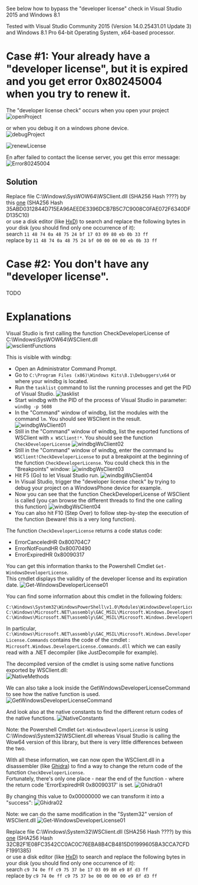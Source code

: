 See below how to bypass the "developer license" check in Visual Studio 2015 and Windows 8.1  

Tested with Visual Studio Community 2015 (Version 14.0.25431.01 Update 3) and Windows 8.1 Pro 64-bit Operating System, x64-based processor.  

# Case #1: Your already have a "developer license", but it is expired and you get error 0x80245004 when you try to renew it.  
The "developer license check" occurs when you open your project 
![openProject](openProject.JPG)

or when you debug it on a windows phone device.  
![debugProject](debugProject.JPG)

![renewLicense](renewLicense.JPG)

En after failed to contact the license server, you get this error message:  
![Error80245004](devLicenseError80245004.JPG)

## Solution
Replace file C:\Windows\SysWOW64\WSClient.dll (SHA256 Hash ????)
by this [one](SysWOW64/WSClient.dll) (SHA256 Hash 35ABD0312844D715EA96AEEDE3396DCB7B5C7C9008C0FAE072F6340DFD135C10)  
or use a disk editor (like [HxD](https://mh-nexus.de/en/hxd/)) to search and replace the following bytes in your disk (you should find only one occurrence of it):  
search `11 48 74 0a 48 75 24 bf 17 03 09 80 eb 0b 33 ff`  
replace by `11 48 74 0a 48 75 24 bf 00 00 00 00 eb 0b 33 ff`  

# Case #2: You don't have any "developer license".

TODO  

# Explanations

Visual Studio is first calling the function CheckDeveloperLicense of C:\Windows\SysWOW64\WSClient.dll  
![wsclientFunctions](wsclientFunctions.JPG)

This is visible with windbg:  
- Open an Administrator Command Prompt.
- Go to `C:\Program Files (x86)\Windows Kits\8.1\Debuggers\x64` or where your windbg is located.
- Run the `tasklist` command to list the running processes and get the PID of Visual Studio.
![tasklist](tasklist.jpg)
- Start windbg with the PID of the process of Visual Studio in parameter: `windbg -p 5608`
- In the "Command" window of windbg, list the modules with the command `lm`. You should see WSClient in the result.
![windbgWsClient01](windbgWsClient01.JPG)
- Still in the "Command" window of windbg, list the exported functions of WSClient with `x WSClient!*`. You should see the function `CheckDeveloperLicense`
![windbgWsClient02](windbgWsClient02.JPG)
- Still in the "Command" window of windbg, enter the command `bu WSClient!CheckDeveloperLicense` to put a breakpoint at the beginning of the function `CheckDeveloperLicense`. You could check this in the "Breakpoints" window:
![windbgWsClient03](windbgWsClient03.JPG)
- Hit F5 (Go) to let Visual Studio run.
![windbgWsClient04](windbgWsClient03.JPG)
- In Visual Studio, trigger the "developer license check" by trying to debug your project on a WindowsPhone device for example.
- Now you can see that the function CheckDeveloperLicense of WSClient is called (you can browse the different threads to find the one calling this function)
![windbgWsClient04](windbgWsClient03.JPG)
- You can also hit F10 (Step Over) to follow step-by-step the execution of the function (beware! this is a very long function).

The function `CheckDeveloperLicense` returns a code status code:
- ErrorCanceledHR 0x800704C7 
- ErrorNotFoundHR 0x80070490
- ErrorExpiredHR 0x80090317

You can get this information thanks to the Powershell Cmdlet `Get-WindowsDeveloperLicense`.  
This cmdlet displays the validity of the developer license and its expiration date.
![Get-WindowsDeveloperLicense01](Get-WindowsDeveloperLicense01.JPG)

You can find some information about this cmdlet in the following folders:  
```
C:\Windows\System32\WindowsPowerShell\v1.0\Modules\WindowsDeveloperLicense
C:\Windows\Microsoft.NET\assembly\GAC_MSIL\Microsoft.Windows.DeveloperLicense.Commands
C:\Windows\Microsoft.NET\assembly\GAC_MSIL\Microsoft.Windows.DeveloperLicense.Commands.Resources
```

In particular, `C:\Windows\Microsoft.NET\assembly\GAC_MSIL\Microsoft.Windows.DeveloperLicense.Commands` contains the code of the cmdlet : `Microsoft.Windows.DeveloperLicense.Commands.dll` which we can easily read with a .NET decompiler (like JustDecompile for example).

The decompiled version of the cmdlet is using some native functions exported by WSClient.dll:  
![NativeMethods](NativeMethods.JPG)

We can also take a look inside the GetWindowsDeveloperLicenseCommand to see how the native function is used.
![GetWindowsDeveloperLicenseCommand](GetWindowsDeveloperLicenseCommand.JPG)

And look also at the native constants to find the different return codes of the native functions.
![NativeConstants](NativeConstants.JPG)

Note: the Powershell Cmdlet `Get-WindowsDeveloperLicense` is using C:\Windows\System32\WSClient.dll whereas Visual Studio is calling the Wow64 version of this library, but there is very little differences between the two.

With all these information, we can now open the WSClient.dll in a disassembler (like [Ghidra](https://ghidra-sre.org/)) to find a way to change the return code of the function `CheckDeveloperLicense`.  
Fortunately, there's only one place - near the end of the function - where the return code 'ErrorExpiredHR 0x80090317' is set.
![Ghidra01](Ghidra01.JPG)

By changing this value to 0x00000000 we can transform it into a "success":
![Ghidra02](Ghidra02.JPG)

Note: we can do the same modification in the "System32" version of WSClient.dll
![Get-WindowsDeveloperLicense01](Get-WindowsDeveloperLicense01.JPG)

Replace file C:\Windows\System32\WSClient.dll (SHA256 Hash ????)
by this [one](System32/WSClient.dll) (SHA256 Hash 32CB2F1E08FC3542CC0AC0C76EBA8B4CB4815D01999605BA3CCA7CFDF1991385)  
or use a disk editor (like [HxD](https://mh-nexus.de/en/hxd/)) to search and replace the following bytes in your disk (you should find only one occurrence of it):  
search `c9 74 0e ff c9 75 37 be 17 03 09 80 e9 8f d3 ff`  
replace by `c9 74 0e ff c9 75 37 be 00 00 00 00 e9 8f d3 ff`